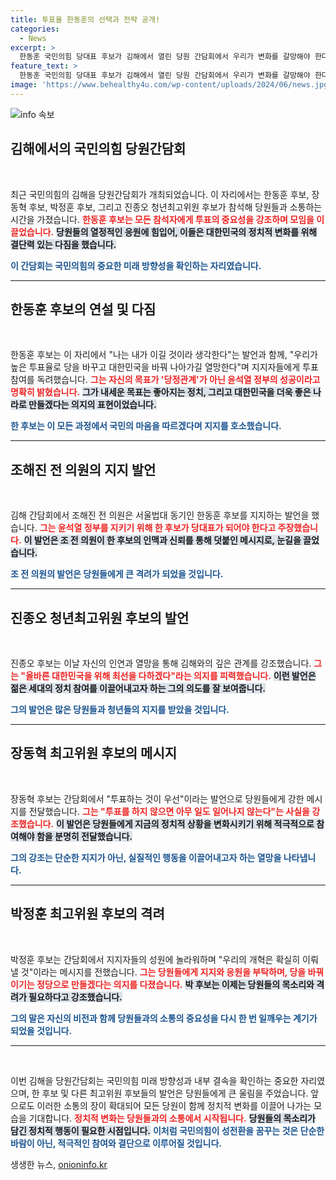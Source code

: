 ```yaml
---
title: 투표율 한동훈의 선택과 전략 공개!
categories:
  - News
excerpt: >
  한동훈 국민의힘 당대표 후보가 김해에서 열린 당원 간담회에서 우리가 변화를 갈망해야 한다며 투표 독려에 나섰다. 지지자들의 열렬한 응원 속, 그는 윤 정부의 성공을 위해 최선을 다할 것을 다짐했다.
feature_text: >
  한동훈 국민의힘 당대표 후보가 김해에서 열린 당원 간담회에서 우리가 변화를 갈망해야 한다며 투표 독려에 나섰다. 지지자들의 열렬한 응원 속, 그는 윤 정부의 성공을 위해 최선을 다할 것을 다짐했다.
image: 'https://www.behealthy4u.com/wp-content/uploads/2024/06/news.jpg'
---
```


<p><img src="https://www.behealthy4u.com/wp-content/uploads/2024/06/news.jpg" alt="info 속보" /></p>

<h2 data-ke-size="size26">김해에서의 국민의힘 당원간담회</h2>

<p data-ke-size="size16">&nbsp;</p>

<p>최근 국민의힘의 김해을 당원간담회가 개최되었습니다. 이 자리에서는 한동훈 후보, 장동혁 후보, 박정훈 후보, 그리고 진종오 청년최고위원 후보가 참석해 당원들과 소통하는 시간을 가졌습니다. <b><span style="color: #ee2323;">한동훈 후보는 모든 참석자에게 투표의 중요성을 강조하며 모임을 이끌었습니다.</span></b> <b><span style="background-color: #21538527;">당원들의 열정적인 응원에 힘입어, 이들은 대한민국의 정치적 변화를 위해 결단력 있는 다짐을 했습니다.</span></b> </p>

<p><b><span style="color: #1a5490;">이 간담회는 국민의힘의 중요한 미래 방향성을 확인하는 자리였습니다.</span></b></p>

<hr />

<h2 data-ke-size="size26">한동훈 후보의 연설 및 다짐</h2>

<p data-ke-size="size16">&nbsp;</p>

<p>한동훈 후보는 이 자리에서 "나는 내가 이길 것이라 생각한다"는 발언과 함께, "우리가 높은 투표율로 당을 바꾸고 대한민국을 바꿔 나아가길 열망한다"며 지지자들에게 투표 참여를 독려했습니다. <b><span style="color: #ee2323;">그는 자신의 목표가 '당정관계'가 아닌 윤석열 정부의 성공이라고 명확히 밝혔습니다.</span></b> <b><span style="background-color: #21538527;">그가 내세운 목표는 좋아지는 정치, 그리고 대한민국을 더욱 좋은 나라로 만들겠다는 의지의 표현이었습니다.</span></b> </p>

<p><b><span style="color: #1a5490;">한 후보는 이 모든 과정에서 국민의 마음을 따르겠다며 지지를 호소했습니다.</span></b></p>

<hr />

<h2 data-ke-size="size26">조해진 전 의원의 지지 발언</h2>

<p data-ke-size="size16">&nbsp;</p>

<p>김해 간담회에서 조해진 전 의원은 서울법대 동기인 한동훈 후보를 지지하는 발언을 했습니다. <b><span style="color: #ee2323;">그는 윤석열 정부를 지키기 위해 한 후보가 당대표가 되어야 한다고 주장했습니다.</span></b> <b><span style="background-color: #21538527;">이 발언은 조 전 의원이 한 후보의 인맥과 신뢰를 통해 덧붙인 메시지로, 눈길을 끌었습니다.</span></b></p>

<p><b><span style="color: #1a5490;">조 전 의원의 발언은 당원들에게 큰 격려가 되었을 것입니다.</span></b></p>

<hr />

<h2 data-ke-size="size26">진종오 청년최고위원 후보의 발언</h2>

<p data-ke-size="size16">&nbsp;</p>

<p>진종오 후보는 이날 자신의 인연과 열망을 통해 김해와의 깊은 관계를 강조했습니다. <b><span style="color: #ee2323;">그는 "올바른 대한민국을 위해 최선을 다하겠다"라는 의지를 피력했습니다.</span></b> <b><span style="background-color: #21538527;">이런 발언은 젊은 세대의 정치 참여를 이끌어내고자 하는 그의 의도를 잘 보여줍니다.</span></b> </p>

<p><b><span style="color: #1a5490;">그의 발언은 많은 당원들과 청년들의 지지를 받았을 것입니다.</span></b></p>

<hr />

<h2 data-ke-size="size26">장동혁 최고위원 후보의 메시지</h2>

<p data-ke-size="size16">&nbsp;</p>

<p>장동혁 후보는 간담회에서 "투표하는 것이 우선"이라는 발언으로 당원들에게 강한 메시지를 전달했습니다. <b><span style="color: #ee2323;">그는 "투표를 하지 않으면 아무 일도 일어나지 않는다"는 사실을 강조했습니다.</span></b> <b><span style="background-color: #21538527;">이 발언은 당원들에게 지금의 정치적 상황을 변화시키기 위해 적극적으로 참여해야 함을 분명히 전달했습니다.</span></b></p>

<p><b><span style="color: #1a5490;">그의 강조는 단순한 지지가 아닌, 실질적인 행동을 이끌어내고자 하는 열망을 나타냅니다.</span></b></p>

<hr />

<h2 data-ke-size="size26">박정훈 최고위원 후보의 격려</h2>

<p data-ke-size="size16">&nbsp;</p>

<p>박정훈 후보는 간담회에서 지지자들의 성원에 놀라워하며 "우리의 개혁은 확실히 이뤄낼 것"이라는 메시지를 전했습니다. <b><span style="color: #ee2323;">그는 당원들에게 지지와 응원을 부탁하며, 당을 바꿔 이기는 정당으로 만들겠다는 의지를 다졌습니다.</span></b> <b><span style="background-color: #21538527;">박 후보는 이제는 당원들의 목소리와 격려가 필요하다고 강조했습니다.</span></b></p>

<p><b><span style="color: #1a5490;">그의 말은 자신의 비전과 함께 당원들과의 소통의 중요성을 다시 한 번 일깨우는 계기가 되었을 것입니다.</span></b></p>

<hr />

<p data-ke-size="size16">&nbsp;</p>

<p>이번 김해을 당원간담회는 국민의힘 미래 방향성과 내부 결속을 확인하는 중요한 자리였으며, 한 후보 및 다른 최고위원 후보들의 발언은 당원들에게 큰 울림을 주었습니다. 앞으로도 이러한 소통의 장이 확대되어 모든 당원이 함께 정치적 변화를 이끌어 나가는 모습을 기대합니다. <b><span style="color: #ee2323;">정치적 변화는 당원들과의 소통에서 시작됩니다.</span></b> <b><span style="background-color: #21538527;">당원들의 목소리가 담긴 정치적 행동이 필요한 시점입니다.</span></b> <b><span style="color: #1a5490;">이처럼 국민의힘이 성전환을 꿈꾸는 것은 단순한 바람이 아닌, 적극적인 참여와 결단으로 이루어질 것입니다.</span></b></p>
생생한 뉴스, <a href="https://onioninfo.kr" rel="dofollow">onioninfo.kr</a>


